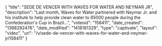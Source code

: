 {
    "title": "SEDE DE VENCER WITH WAVES FOR WATER AND NEYMAR JR",
    "description": "Last month, Waves for Water partnered with Neymar Jr. and his institute to help provide clean water to 85000 people during the Confederation's Cup in Brazil...",
    "videoid": "158411",
    "date_created": "1398292476",
    "date_modified": "1418181329",
    "type": "captivate",
    "layout": "video",
    "url": "\/v\/sede-de-vencer-with-waves-for-water-and-neymar-jr\/158411"
}